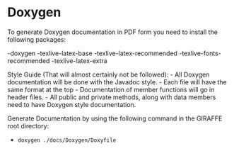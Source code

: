 # Doxygen

To generate Doxygen documentation in PDF form you need to install the following
packages:

-doxygen
-texlive-latex-base
-texlive-latex-recommended
-texlive-fonts-recommended
-texlive-latex-extra

Style Guide (That will almost certainly not be followed):
    - All Doxygen documentation will be done with the Javadoc style.
    - Each file will have the same format at the top
    - Documentation of member functions will go in header files.
    - All public and private methods, along with data members need to have Doxygen style documentation.

Generate Documentation by using the following command in the GIRAFFE root directory:
 - ``doxygen ./docs/Doxygen/Doxyfile``
